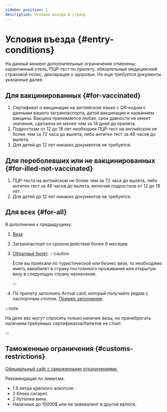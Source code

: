 ```yaml
---
sidebar_position: 1
description: Условия въезда в страну
---
```


# Условия въезда {#entry-conditions}

На данный момент дополнительные ограничения отменены: карантинный отель, ПЦР-тест по прилету, обязательный медицинский страховой полис, декларация о здоровье.
Но еще требуется документы указанные далее.

## Для вакцинированных {#for-vaccinated}

1. Сертификат о вакцинации на английском языке с QR-кодом с данными вашего загранпаспорта, датой вакцинации и названием вакцины. Вакцина принимается любая, срок давности не имеет значения, сделанна не менее чем за 14 дней до прилета.
2. Подросткам от 12 до 18 лет необходим ПЦР-тест на английском не более чем за 72 часа до вылета, либо антиген тест за 48 часов до вылета.
3. Для детей до 12 лет никаких документов не требуется.

## Для переболевших или не вакцинированных {#for-illed-not-vaccinated}

1. ПЦР-теста на английском не более чем за 72 часа до вылета, либо антиген тест за 48 часов до вылета, включая подростков от 12 до 18 лет.
2. Для детей до 12 лет никаких документов не требуется.

## Для всех {#for-all}

В дополнение к предыдущему:

1. [Виза](visa.md#оформление)
2. Загранпаспорт со сроком действия более 6 месяцев
3. [Обратный билет](../other.md#оформление-обратного-билета).
   :::caution

   Если вы приехали по туристической или бизнес визе, то необходимо иметь авиабилет в страну постоянного проживания или открытую визу в следующую страну назначения.

   :::
4. По прилету заполнить Arrival card, который получайте рядом с паспортным столом. [Пример заполнения](/img/arrival-card.jpg).

:::note

На деле вас могут спросить только наличие визы, но принебрегать наличием требуемых сертификатов/билетов не стоит.

:::

## Таможенные ограничения {#customs-restrictions}

[Официальный сайт с таможенными ограничениями.](https://www.customs.gov.lk/about-us/directorates-and-divisions/passenger-services-directorate-katunayake/)

Рекомендация по лимитам:

- 1.5 литра крепкого алкоголя.
- 2 блока сигарет.
- 2 бутылки вина.
- Наличные до 10000$ или ее эквивалент в другой валюте.
